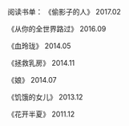 阅读书单：
  《偷影子的人》   2017.02  

  《从你的全世界路过》  2016.09
  
  《血玲珑》  2014.05
  
  《拯救乳房》  2014.11
  
  《娘》  2014.07
  
  《饥饿的女儿》 2013.12
  
  《花开半夏》  2011.12
